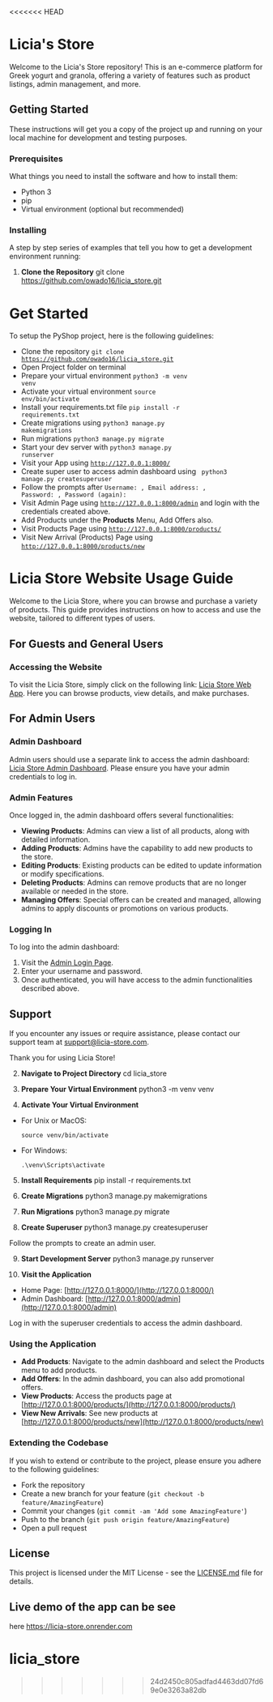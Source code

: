 <<<<<<< HEAD
# Licia's Store

Welcome to the Licia's Store repository! This is an e-commerce platform for Greek yogurt and granola, offering a variety of features such as product listings, admin management, and more.

## Getting Started

These instructions will get you a copy of the project up and running on your local machine for development and testing purposes.

### Prerequisites

What things you need to install the software and how to install them:

- Python 3
- pip
- Virtual environment (optional but recommended)

### Installing

A step by step series of examples that tell you how to get a development environment running:

1. **Clone the Repository**
   git clone https://github.com/owado16/licia_store.git

# Get Started
To setup the PyShop project, here is the following guidelines:
* Clone the repository <code>git clone https://github.com/owado16/licia_store.git</code>
* Open Project folder on terminal 
* Prepare your virtual environment <code>python3 -m venv venv</code> 
* Activate your virtual environment <code>source env/bin/activate</code>
* Install your requirements.txt file <code>pip install -r requirements.txt</code>
* Create migrations using <code>python3 manage.py makemigrations</code> 
* Run migrations <code>python3 manage.py migrate</code>
* Start your dev server with <code>python3 manage.py runserver</code>
* Visit your App using <code>http://127.0.0.1:8000/</code>
* Create super user to access admin dashboard using <code> python3 manage.py createsuperuser</code>
* Follow the prompts after <code>Username: , Email address: , Password: , Password (again): </code>
* Visit Admin Page using <code>http://127.0.0.1:8000/admin</code> and login with the credentials created above.
* Add Products under the <b>Products</b> Menu, Add Offers also.
* Visit Products Page using <code>http://127.0.0.1:8000/products/</code>
* Visit New Arrival (Products) Page using <code>http://127.0.0.1:8000/products/new</code>

# Licia Store Website Usage Guide

Welcome to the Licia Store, where you can browse and purchase a variety of products. This guide provides instructions on how to access and use the website, tailored to different types of users.

## For Guests and General Users

### Accessing the Website
To visit the Licia Store, simply click on the following link: [Licia Store Web App](https://licia-store.onrender.com/). Here you can browse products, view details, and make purchases.

## For Admin Users

### Admin Dashboard
Admin users should use a separate link to access the admin dashboard: [Licia Store Admin Dashboard](https://licia-store.onrender.com/admin). Please ensure you have your admin credentials to log in.

### Admin Features
Once logged in, the admin dashboard offers several functionalities:

- **Viewing Products**: Admins can view a list of all products, along with detailed information.
- **Adding Products**: Admins have the capability to add new products to the store.
- **Editing Products**: Existing products can be edited to update information or modify specifications.
- **Deleting Products**: Admins can remove products that are no longer available or needed in the store.
- **Managing Offers**: Special offers can be created and managed, allowing admins to apply discounts or promotions on various products.

### Logging In
To log into the admin dashboard:
1. Visit the [Admin Login Page](https://licia-store.onrender.com/admin).
2. Enter your username and password.
3. Once authenticated, you will have access to the admin functionalities described above.

## Support
If you encounter any issues or require assistance, please contact our support team at [support@licia-store.com](mailto:support@licia-store.com).

Thank you for using Licia Store!



2. **Navigate to Project Directory**
   cd licia_store
3. **Prepare Your Virtual Environment**
   python3 -m venv venv
   
4. **Activate Your Virtual Environment**
- For Unix or MacOS:
  ```
  source venv/bin/activate
  ```
- For Windows:
  ```
  .\venv\Scripts\activate
  ```

5. **Install Requirements**
pip install -r requirements.txt


6. **Create Migrations**
python3 manage.py makemigrations


7. **Run Migrations**
python3 manage.py migrate


8. **Create Superuser**
python3 manage.py createsuperuser

Follow the prompts to create an admin user.

9. **Start Development Server**
python3 manage.py runserver


10. **Visit the Application**
 - Home Page: [http://127.0.0.1:8000/](http://127.0.0.1:8000/)
 - Admin Dashboard: [http://127.0.0.1:8000/admin](http://127.0.0.1:8000/admin)

 Log in with the superuser credentials to access the admin dashboard.

### Using the Application

- **Add Products**: Navigate to the admin dashboard and select the Products menu to add products.
- **Add Offers**: In the admin dashboard, you can also add promotional offers.
- **View Products**: Access the products page at [http://127.0.0.1:8000/products/](http://127.0.0.1:8000/products/)
- **View New Arrivals**: See new products at [http://127.0.0.1:8000/products/new](http://127.0.0.1:8000/products/new)

### Extending the Codebase

If you wish to extend or contribute to the project, please ensure you adhere to the following guidelines:
- Fork the repository
- Create a new branch for your feature (`git checkout -b feature/AmazingFeature`)
- Commit your changes (`git commit -am 'Add some AmazingFeature'`)
- Push to the branch (`git push origin feature/AmazingFeature`)
- Open a pull request

## License

This project is licensed under the MIT License - see the [LICENSE.md](LICENSE.md) file for details.
   

## Live demo of the app can be see 
here https://licia-store.onrender.com



# licia_store
>>>>>>> 24d2450c805adfad4463dd07fd69e0e3263a82db